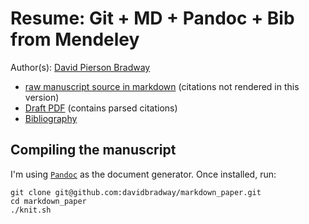# Resume: Git + MD + Pandoc + Bib from Mendeley
Author(s): [David Pierson Bradway](mailto:david.bradway@duke.edu)  

* [raw manuscript source in markdown](https://github.com/davidbradway/markdown_paper/blob/master/resume_with_citations.md) (citations not rendered in this version)
* [Draft PDF](https://github.com/davidbradway/markdown_paper/raw/master/resume.pdf) (contains parsed citations)
* [Bibliography](https://github.com/davidbradway/markdown_paper/blob/master/mendeley.bib) 

## Compiling the manuscript

I'm using [`Pandoc`](http://johnmacfarlane.net/pandoc/) as the document generator. Once installed, run:
```
git clone git@github.com:davidbradway/markdown_paper.git 
cd markdown_paper
./knit.sh
```

